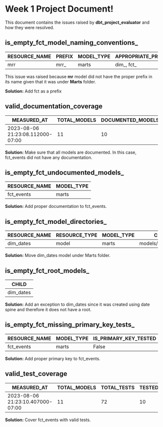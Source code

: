 # Week 1 Project Document!

This document contains the issues raised by **dbt_project_evaluator** and how they were resolved.

## is_empty_fct_model_naming_conventions_
| RESOURCE_NAME | PREFIX | MODEL_TYPE | APPROPRIATE_PREFIXES |
| ------------- | ------ | ---------- | -------------------- |
| mrr           | mrr_   | marts      | dim_, fct_           |

This issue was raised because **mr** model did not have the proper prefix in its name given that it was under **Marts** folder.


**Solution:** Add fct as a prefix

## valid_documentation_coverage
|                      MEASURED_AT | TOTAL_MODELS | DOCUMENTED_MODELS | DOCUMENTATION_COVERAGE_PCT | STAGING_DOCUMENTATION_COVERAGE_PCT | INTERMEDIATE_DOCUMENTATION_COVERAGE_PCT | ... |
| -------------------------------- | ------------ | ----------------- | -------------------------- | ---------------------------------- | --------------------------------------- | --- |
| 2023-08-06 21:23:08.112000-07:00 |           11 |                10 |                      90.91 |                                100 |                                     100 | ... |

**Solution:**  Make sure that all models are documented. In this case, fct_events did not have any documentation.


## is_empty_fct_undocumented_models_
| RESOURCE_NAME | MODEL_TYPE |
| ------------- | ---------- |
| fct_events    | marts      |
**Solution:**  Add proper documentation to fct_events. 


## is_empty_fct_model_directories_
| RESOURCE_NAME | RESOURCE_TYPE | MODEL_TYPE | CURRENT_FILE_PATH                 | CHANGE_FILE_PATH_TO                |
| ------------- | ------------- | ---------- | --------------------------------- | ---------------------------------- |
| dim_dates     | model         | marts      | models/intermediate/dim_dates.sql | models/.../marts/.../dim_dates.sql |
**Solution:**  Move dim_dates model under Marts folder.


## is_empty_fct_root_models_
| CHILD     |
| --------- |
| dim_dates |
**Solution:**  Add an exception to dim_dates since it was created using date spine and therefore it does not have a root.


## is_empty_fct_missing_primary_key_tests_
| RESOURCE_NAME | MODEL_TYPE | IS_PRIMARY_KEY_TESTED | NUMBER_OF_TESTS_ON_MODEL |
| ------------- | ---------- | --------------------- | ------------------------ |
| fct_events    | marts      |                 False |                        0 |
**Solution:**  Add proper primary key to fct_events.


## valid_test_coverage
| MEASURED_AT | TOTAL_MODELS | TOTAL_TESTS | TESTED_MODELS | TEST_COVERAGE_PCT | STAGING_TEST_COVERAGE_PCT | ... |
| -------------------------------- | ------------ | ----------- | ------------- | ----------------- | ------------------------- | --- |
| 2023-08-06 21:23:10.407000-07:00 |           11 |          72 |            10 |             90.91 |                       100 | ... |
**Solution:** Cover fct_events with valid tests.
